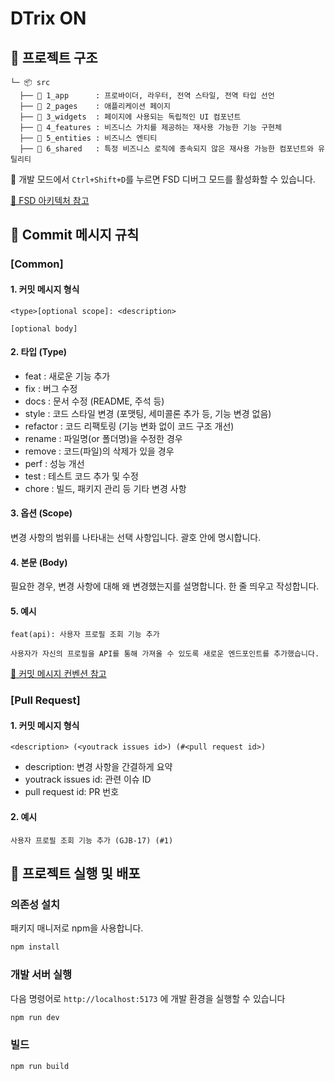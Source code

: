 # DTrix ON

## 📂 프로젝트 구조

```
└─ 📦 src
  ├── 📂 1_app      : 프로바이더, 라우터, 전역 스타일, 전역 타입 선언
  ├── 📂 2_pages    : 애플리케이션 페이지
  ├── 📂 3_widgets  : 페이지에 사용되는 독립적인 UI 컴포넌트
  ├── 📂 4_features : 비즈니스 가치를 제공하는 재사용 가능한 기능 구현체
  ├── 📂 5_entities : 비즈니스 엔티티
  ├── 📂 6_shared   : 특정 비즈니스 로직에 종속되지 않은 재사용 가능한 컴포넌트와 유틸리티
```

🚀 개발 모드에서 `Ctrl+Shift+D`를 누르면 FSD 디버그 모드를 활성화할 수 있습니다.

[🔗 FSD 아키텍처 참고](https://feature-sliced.design/kr/docs/get-started/overview)

## 📝 Commit 메시지 규칙

### [Common]

#### 1. 커밋 메시지 형식

```
<type>[optional scope]: <description>

[optional body]
```

#### 2. 타입 (Type)

- feat : 새로운 기능 추가
- fix : 버그 수정
- docs : 문서 수정 (README, 주석 등)
- style : 코드 스타일 변경 (포맷팅, 세미콜론 추가 등, 기능 변경 없음)
- refactor : 코드 리팩토링 (기능 변화 없이 코드 구조 개선)
- rename : 파일명(or 폴더명)을 수정한 경우
- remove : 코드(파일)의 삭제가 있을 경우
- perf : 성능 개선
- test : 테스트 코드 추가 및 수정
- chore : 빌드, 패키지 관리 등 기타 변경 사항

#### 3. 옵션 (Scope)

변경 사항의 범위를 나타내는 선택 사항입니다. 괄호 안에 명시합니다.

#### 4. 본문 (Body)

필요한 경우, 변경 사항에 대해 왜 변경했는지를 설명합니다. 한 줄 띄우고 작성합니다.

#### 5. 예시

```
feat(api): 사용자 프로필 조회 기능 추가

사용자가 자신의 프로필을 API를 통해 가져올 수 있도록 새로운 엔드포인트를 추가했습니다.
```

[🔗 커밋 메시지 컨벤션 참고](https://www.conventionalcommits.org/en/v1.0.0/)

### [Pull Request]

#### 1. 커밋 메시지 형식

```
<description> (<youtrack issues id>) (#<pull request id>)
```

- description: 변경 사항을 간결하게 요약
- youtrack issues id: 관련 이슈 ID
- pull request id: PR 번호

#### 2. 예시

```
사용자 프로필 조회 기능 추가 (GJB-17) (#1)
```

## 🚀 프로젝트 실행 및 배포

### 의존성 설치

패키지 매니저로 npm을 사용합니다.

```bash
npm install
```

### 개발 서버 실행

다음 명령어로 `http://localhost:5173` 에 개발 환경을 실행할 수 있습니다

```bash
npm run dev
```

### 빌드

```bash
npm run build
```
